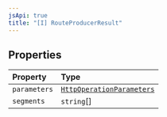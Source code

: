 ```yaml
---
jsApi: true
title: "[I] RouteProducerResult"
---
```


## Properties

| Property     | Type                                                              |
| :----------- | :---------------------------------------------------------------- |
| `parameters` | [`HttpOperationParameters`](Interface.HttpOperationParameters.md) |
| `segments`   | `string`[]                                                        |
